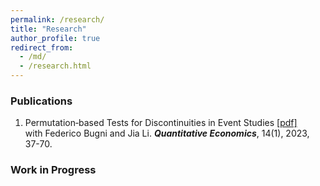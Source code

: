 ```yaml
---
permalink: /research/
title: "Research"
author_profile: true
redirect_from: 
  - /md/
  - /research.html
---
```



### Publications

1. Permutation‐based Tests for Discontinuities in Event Studies [[pdf]](https://lqyjasonlee.github.io/files/quan200248.pdf) <br>
   with Federico Bugni and Jia Li. ***Quantitative Economics***, 14(1), 2023, 37-70.
  
### Work in Progress

  
